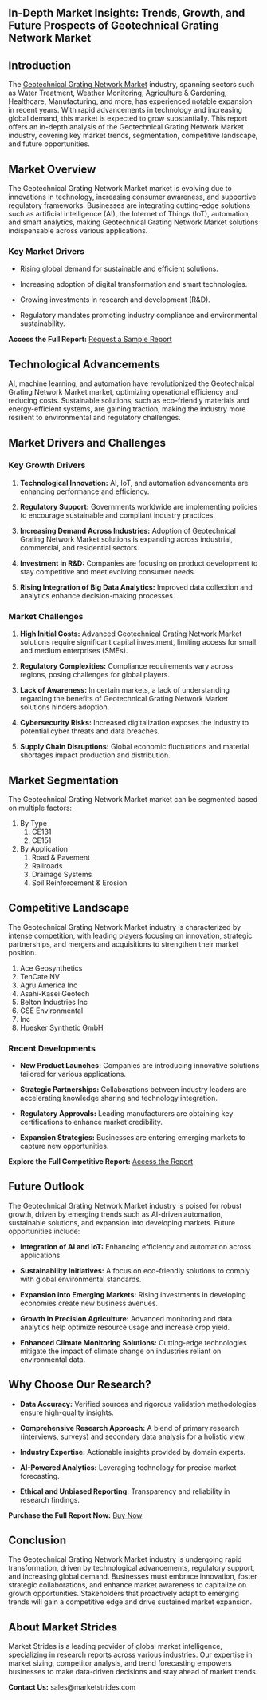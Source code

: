 <h2 data-pm-slice=""><strong>In-Depth Market Insights: Trends, Growth, and Future Prospects of Geotechnical Grating Network Market</strong></h2>
<h2>Introduction</h2>
<p>The <a href="https://marketstrides.com/report/geotechnical-grating-network-market">Geotechnical Grating Network Market</a> industry, spanning sectors such as Water Treatment, Weather Monitoring, Agriculture &amp; Gardening, Healthcare, Manufacturing, and more, has experienced notable expansion in recent years. With rapid advancements in technology and increasing global demand, this market is expected to grow substantially. This report offers an in-depth analysis of the Geotechnical Grating Network Market industry, covering key market trends, segmentation, competitive landscape, and future opportunities.</p>
<h2>Market Overview</h2>
<p>The Geotechnical Grating Network Market market is evolving due to innovations in technology, increasing consumer awareness, and supportive regulatory frameworks. Businesses are integrating cutting-edge solutions such as artificial intelligence (AI), the Internet of Things (IoT), automation, and smart analytics, making Geotechnical Grating Network Market solutions indispensable across various applications.</p>
<h3>Key Market Drivers</h3>
<ul data-spread="">
<li>
<p>Rising global demand for sustainable and efficient solutions.</p>
</li>
<li>
<p>Increasing adoption of digital transformation and smart technologies.</p>
</li>
<li>
<p>Growing investments in research and development (R&amp;D).</p>
</li>
<li>
<p>Regulatory mandates promoting industry compliance and environmental sustainability.</p>
</li>
</ul>
<p><strong>Access the Full Report:</strong> <a href="https://marketstrides.com/request-sample/geotechnical-grating-network-market">Request a Sample Report</a></p>
<h2>Technological Advancements</h2>
<p>AI, machine learning, and automation have revolutionized the Geotechnical Grating Network Market market, optimizing operational efficiency and reducing costs. Sustainable solutions, such as eco-friendly materials and energy-efficient systems, are gaining traction, making the industry more resilient to environmental and regulatory challenges.</p>
<h2>Market Drivers and Challenges</h2>
<h3>Key Growth Drivers</h3>
<ol start="" data-spread="">
<li>
<p><strong>Technological Innovation:</strong> AI, IoT, and automation advancements are enhancing performance and efficiency.</p>
</li>
<li>
<p><strong>Regulatory Support:</strong> Governments worldwide are implementing policies to encourage sustainable and compliant industry practices.</p>
</li>
<li>
<p><strong>Increasing Demand Across Industries:</strong> Adoption of Geotechnical Grating Network Market solutions is expanding across industrial, commercial, and residential sectors.</p>
</li>
<li>
<p><strong>Investment in R&amp;D:</strong> Companies are focusing on product development to stay competitive and meet evolving consumer needs.</p>
</li>
<li>
<p><strong>Rising Integration of Big Data Analytics:</strong> Improved data collection and analytics enhance decision-making processes.</p>
</li>
</ol>
<h3>Market Challenges</h3>
<ol start="" data-spread="">
<li>
<p><strong>High Initial Costs:</strong> Advanced Geotechnical Grating Network Market solutions require significant capital investment, limiting access for small and medium enterprises (SMEs).</p>
</li>
<li>
<p><strong>Regulatory Complexities:</strong> Compliance requirements vary across regions, posing challenges for global players.</p>
</li>
<li>
<p><strong>Lack of Awareness:</strong> In certain markets, a lack of understanding regarding the benefits of Geotechnical Grating Network Market solutions hinders adoption.</p>
</li>
<li>
<p><strong>Cybersecurity Risks:</strong> Increased digitalization exposes the industry to potential cyber threats and data breaches.</p>
</li>
<li>
<p><strong>Supply Chain Disruptions:</strong> Global economic fluctuations and material shortages impact production and distribution.</p>
</li>
</ol>
<h2>Market Segmentation</h2>
<p>The Geotechnical Grating Network Market market can be segmented based on multiple factors:</p>
<ol>
<li>By Type
<ol>
<li>CE131</li>
<li>CE151</li>
</ol>
</li>
<li>By Application
<ol>
<li>Road &amp; Pavement</li>
<li>Railroads</li>
<li>Drainage Systems</li>
<li>Soil Reinforcement &amp; Erosion</li>
</ol>
</li>
</ol>
<h2>Competitive Landscape</h2>
<p>The Geotechnical Grating Network Market industry is characterized by intense competition, with leading players focusing on innovation, strategic partnerships, and mergers and acquisitions to strengthen their market position.</p>
<ol>
<li>Ace Geosynthetics</li>
<li>TenCate NV</li>
<li>Agru America Inc</li>
<li>Asahi-Kasei Geotech</li>
<li>Belton Industries Inc</li>
<li>GSE Environmental</li>
<li>Inc</li>
<li>Huesker Synthetic GmbH</li>
</ol>
<h3>Recent Developments</h3>
<ul data-spread="">
<li>
<p><strong>New Product Launches:</strong> Companies are introducing innovative solutions tailored for various applications.</p>
</li>
<li>
<p><strong>Strategic Partnerships:</strong> Collaborations between industry leaders are accelerating knowledge sharing and technology integration.</p>
</li>
<li>
<p><strong>Regulatory Approvals:</strong> Leading manufacturers are obtaining key certifications to enhance market credibility.</p>
</li>
<li>
<p><strong>Expansion Strategies:</strong> Businesses are entering emerging markets to capture new opportunities.</p>
</li>
</ul>
<p><strong>Explore the Full Competitive Report:</strong> <a href="https://marketstrides.com/report/geotechnical-grating-network-market">Access the Report</a></p>
<h2>Future Outlook</h2>
<p>The Geotechnical Grating Network Market industry is poised for robust growth, driven by emerging trends such as AI-driven automation, sustainable solutions, and expansion into developing markets. Future opportunities include:</p>
<ul data-spread="">
<li>
<p><strong>Integration of AI and IoT:</strong> Enhancing efficiency and automation across applications.</p>
</li>
<li>
<p><strong>Sustainability Initiatives:</strong> A focus on eco-friendly solutions to comply with global environmental standards.</p>
</li>
<li>
<p><strong>Expansion into Emerging Markets:</strong> Rising investments in developing economies create new business avenues.</p>
</li>
<li>
<p><strong>Growth in Precision Agriculture:</strong> Advanced monitoring and data analytics help optimize resource usage and increase crop yield.</p>
</li>
<li>
<p><strong>Enhanced Climate Monitoring Solutions:</strong> Cutting-edge technologies mitigate the impact of climate change on industries reliant on environmental data.</p>
</li>
</ul>
<h2>Why Choose Our Research?</h2>
<ul data-spread="">
<li>
<p><strong>Data Accuracy:</strong> Verified sources and rigorous validation methodologies ensure high-quality insights.</p>
</li>
<li>
<p><strong>Comprehensive Research Approach:</strong> A blend of primary research (interviews, surveys) and secondary data analysis for a holistic view.</p>
</li>
<li>
<p><strong>Industry Expertise:</strong> Actionable insights provided by domain experts.</p>
</li>
<li>
<p><strong>AI-Powered Analytics:</strong> Leveraging technology for precise market forecasting.</p>
</li>
<li>
<p><strong>Ethical and Unbiased Reporting:</strong> Transparency and reliability in research findings.</p>
</li>
</ul>
<p><strong>Purchase the Full Report Now:</strong> <a href="https://marketstrides.com/buyNow/geotechnical-grating-network-market?price=single_price">Buy Now</a></p>
<h2>Conclusion</h2>
<p>The Geotechnical Grating Network Market industry is undergoing rapid transformation, driven by technological advancements, regulatory support, and increasing global demand. Businesses must embrace innovation, foster strategic collaborations, and enhance market awareness to capitalize on growth opportunities. Stakeholders that proactively adapt to emerging trends will gain a competitive edge and drive sustained market expansion.</p>
<h2>About Market Strides</h2>
<p>Market Strides is a leading provider of global market intelligence, specializing in research reports across various industries. Our expertise in market sizing, competitor analysis, and trend forecasting empowers businesses to make data-driven decisions and stay ahead of market trends.</p>
<p><strong>Contact Us:</strong> <a>sales@marketstrides.com</a></p>
